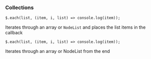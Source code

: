 
### Collections

    $.each(list, (item, i, list) => console.log(item));

Iterates through an array or `NodeList` and places the list items in the callback

    $.each(list, (item, i, list) => console.log(item));

Iterates through an array or NodeList from the end
